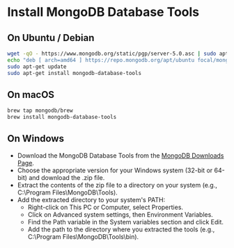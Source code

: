# Install MongoDB Database Tools

## On Ubuntu / Debian
```sh
wget -qO - https://www.mongodb.org/static/pgp/server-5.0.asc | sudo apt-key add -
echo "deb [ arch=amd64 ] https://repo.mongodb.org/apt/ubuntu focal/mongodb-org/5.0 multiverse" | sudo tee /etc/apt/sources.list.d/mongodb-org-5.0.list
sudo apt-get update
sudo apt-get install mongodb-database-tools
```

## On macOS
```sh
brew tap mongodb/brew
brew install mongodb-database-tools
```

## On Windows
- Download the MongoDB Database Tools from the [MongoDB Downloads Page](https://www.mongodb.com/try/download/database-tools).
- Choose the appropriate version for your Windows system (32-bit or 64-bit) and download the .zip file.
- Extract the contents of the zip file to a directory on your system (e.g., C:\Program Files\MongoDB\Tools\).
- Add the extracted directory to your system's PATH:
  - Right-click on This PC or Computer, select Properties.
  - Click on Advanced system settings, then Environment Variables.
  - Find the Path variable in the System variables section and click Edit.
  - Add the path to the directory where you extracted the tools (e.g., C:\Program Files\MongoDB\Tools\bin).

